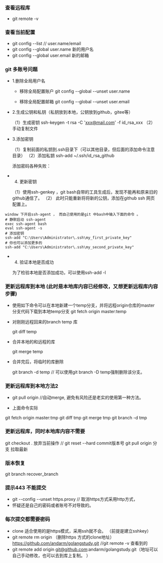 ### 查看远程库 

- git remote -v  

### 查看当前配置 

- git config --list  //  user.name/email 
- git config --global user.name  新的用户名 
- git config --global user.email 新的邮箱 

### git 多账号问题 

- 1.删除全局用户名

	* 移除全局配置账户
		git config --global --unset user.name

	* 移除全局配置邮箱
		git config --global --unset user.email
		
- 2.生成公钥和私钥（私钥放到本地，公钥放到github，gitee等） 

	（1）生成密钥 
	ssh-keygen -t rsa -C 'xxx@mail.com' -f id_rsa_xxx 
	（2）手动复制文件  
- 3.添加密钥 


	（1）复制前面的私钥到.ssh目录下（可以其他目录，但后面的添加命令注意目录）
	（2）添加私钥 
	 ssh-add ~/.ssh/id_rsa_github

     添加密码各种失败： 
-  4. 更新密钥 

	（1）使用ssh-genkey ，git bash自带的工具生成后，发现不能再和原来旧的github通信了。 
	（2） 此时只能重新将将新的公钥，添加在github ssh 网页配置上。 
	     
``` 	 
window 下开启ssh-agent ， 而自己使用的是git 中bash中输入下面的命令 。 
# 静默启动 ssh-agent
exec ssh-agent bash
eval ssh-agent -s
# 添加密钥
ssh-add "C:\Users\Administrator\.ssh\my_first_private_key"
# 你也可以添加更多的
ssh-add "C:\Users\Administrator\.ssh\my_second_private_key"

``` 

- 4. 验证本地是否成功 

	为了检验本地是否添加成功，可以使用ssh-add -l





### 更新远程库到本地 (此时是本地库内容已经修改，又想更新远程库内容步骤) 

-  使用如下命令可以在本地新建一个temp分支，并将远程origin仓库的master分支代码下载到本地temp分支 
   git fetch origin master:temp 

- 对刚刚远程回来的branch temp 库 

	 git diff temp  

-  合并本地的和远程的库  

	git merge temp  

-  合并完后，将临时的库删除  

	git branch -d temp // 可以使用git branch -D temp强制删除该分支。

###  更新远程库到本地方法2 

- git pull origin  //自动merge, 避免有风险还是老实的使用第一种方法。 

- 上面命令实际 

git fetch origin master:tmp
git diff tmp 
git merge tmp
git branch -d tmp  

### 更新远程库，同时本地库内容不需要 

git checkout . 放弃当前操作  // git reset --hard commit版本号 
git pull origin 分支 拉取最新


### 版本恢复 

git branch recover_branch 

 
### 提示443 不能提交 

- git --config --unset https.proxy   // 取消https方式采用http方式，
- 怀疑还是自己的密码或者账号不对导致的。 


### 每次提交都需要密码 

- clone 适合使用的是https模式，采用ssh就不会。 （前提是建立sshkey） 
- git remote  rm origin （删除https 方式的clone地址）
	 https://github.com/andarm/golangstudy.git //git remote -v 查看到的
- git remote add origin git@github.com:andarm/golangstudy.git（地址可以自己手动修改，也可以去到库上复制。 ）